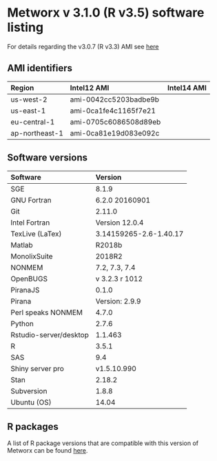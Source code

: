 Metworx v 3.1.0 (R v3.5) software listing
================

For details regarding the v3.0.7 (R v3.3) AMI see [here](./3.0.7-README.md)

AMI identifiers
---------------

| Region       |      Intel12 AMI      |     Intel14 AMI       |
|:-------------|:----------------------|:----------------------|
| us-west-2    | ami-0042cc5203badbe9b |                       |
| us-east-1    | ami-0ca1fe4c1165f7e21 |                       |
| eu-central-1 | ami-0705c6086508d89eb |                       |
| ap-northeast-1 | ami-0ca81e19d083e092c |                     |

Software versions
-----------------

| Software               | Version                        |
|:-----------------------|:-------------------------------|
| SGE                    | 8.1.9                          |
| GNU Fortran            | 6.2.0 20160901                 |
| Git                    | 2.11.0                         |
| Intel Fortran          | Version 12.0.4                 |
| TexLive (LaTex)        | 3.14159265-2.6-1.40.17         |
| Matlab                 | R2018b                         |
| MonolixSuite           | 2018R2                         |
| NONMEM                 | 7.2, 7.3, 7.4                  |
| OpenBUGS               | v 3.2.3 r 1012                 |
| PiranaJS               | 0.1.0                          |
| Pirana                 | Version: 2.9.9                 |
| Perl speaks NONMEM     | 4.7.0                          |
| Python                 | 2.7.6                          |
| Rstudio-server/desktop | 1.1.463                        |
| R                      | 3.5.1                          |
| SAS                    | 9.4                            |
| Shiny server pro       | v1.5.10.990                     |
| Stan                   | 2.18.2                         |
| Subversion             | 1.8.8                          |
| Ubuntu (OS)            | 14.04                          |

R packages
----------

A list of R package versions that are compatible with this version of Metworx can be found [here](Rpackages.md).
